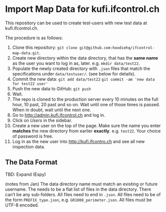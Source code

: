 # Import Map Data for kufi.ifcontrol.ch

This repository can be used to create test-users with new test data at kufi.ifcontrol.ch.

The procedure is as follows:

1. Clone this repository: `git clone git@github.com:hoodiehq/ifcontrol-map-data.git`.
2. Create new directory within the data directory, that has the **same name** as the user you want to log in as, later. e.g. `mkdir data/test22`.
3. Populate the newly created directory with `.json` files that match the specifications under `data/testuser/`. (see below for details).
4. Commit the new data:
   `git add data/test22`
   `git commit -am 'new data for test22 user'`
5. Push the new data to GitHub: `git push`
6. Wait.
7. The repo is cloned to the production server every 10 minutes on the full hour, 10 past, 20 past and so on. Wait until one of those times is passed. When in doubt, wait until the next one.
8. Go to http://admin.kufi.ifcontrol.ch and log in.
9. Click on *Users* in the sidebar.
10. Create a new user on the top of the page. Make sure the name you enter **matches** the new directory from earlier **exactly**. e.g. `test22`. Your choice of password is free.
11. Log in as the new user into http://kufi.ifcontro.ch and see all new inspection data.


## The Data Format

TBD: Expand (Espy)

(notes from Jan)
The data directory name must match an existing or future username.
The needs to be a flat list of files in the data directory.
There can’t be any sub-folders.
All files need to end in `.json`.
All files need to be of the form `PREFIX_type.json`, e.g. `GR1008_perimeter.json`.
All files must be UTF-8 encoded.
